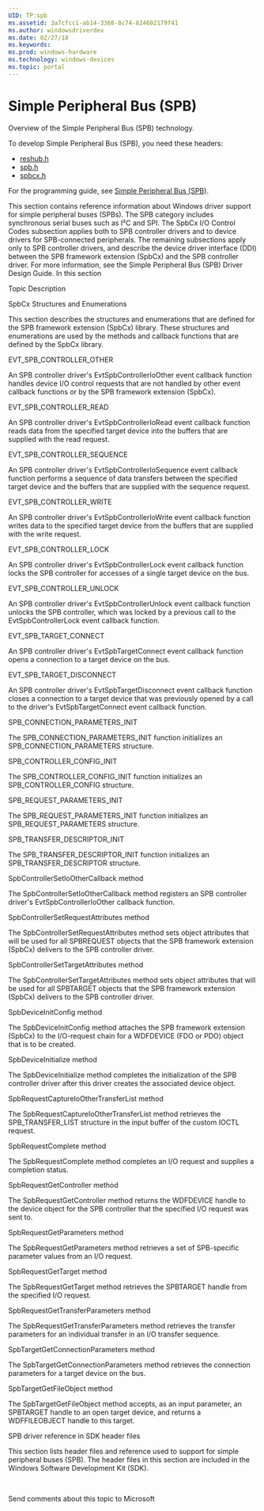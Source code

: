 ```yaml
---
UID: TP:spb
ms.assetid: 3a7cfcc1-ab14-3368-8c74-824602179f41
ms.author: windowsdriverdev
ms.date: 02/27/18
ms.keywords: 
ms.prod: windows-hardware
ms.technology: windows-devices
ms.topic: portal
---
```


# Simple Peripheral Bus (SPB)


Overview of the Simple Peripheral Bus (SPB) technology.

To develop Simple Peripheral Bus (SPB), you need these headers:

 * [reshub.h](..\reshub\index.md)
 * [spb.h](..\spb\index.md)
 * [spbcx.h](..\spbcx\index.md)

For the programming guide, see [Simple Peripheral Bus (SPB)](https://docs.microsoft.com/en-us/windows-hardware/drivers/spb).


This section contains reference information about Windows driver support for simple peripheral buses (SPBs). The SPB category includes synchronous serial buses such as I²C and SPI. The SpbCx I/O Control Codes subsection applies both to SPB controller drivers and to device drivers for SPB-connected peripherals. The remaining subsections apply only to SPB controller drivers, and describe the device driver interface (DDI) between the SPB framework extension (SpbCx) and the SPB controller driver. For more information, see the Simple Peripheral Bus (SPB) Driver Design Guide.
In this section


Topic
Description




SpbCx Structures and Enumerations



This section describes the structures and enumerations that are defined for the SPB framework extension (SpbCx) library. These structures and enumerations are used by the methods and callback functions that are defined by the SpbCx library.





EVT_SPB_CONTROLLER_OTHER



An SPB controller driver's EvtSpbControllerIoOther event callback function handles device I/O control requests that are not handled by other event callback functions or by the SPB framework extension (SpbCx).





EVT_SPB_CONTROLLER_READ



An SPB controller driver's EvtSpbControllerIoRead event callback function reads data from the specified target device into the buffers that are supplied with the read request.





EVT_SPB_CONTROLLER_SEQUENCE



An SPB controller driver's EvtSpbControllerIoSequence event callback function performs a sequence of data transfers between the specified target device and the buffers that are supplied with the sequence request.





EVT_SPB_CONTROLLER_WRITE



An SPB controller driver's EvtSpbControllerIoWrite event callback function writes data to the specified target device from the buffers that are supplied with the write request.





EVT_SPB_CONTROLLER_LOCK



An SPB controller driver's EvtSpbControllerLock event callback function locks the SPB controller for accesses of a single target device on the bus.





EVT_SPB_CONTROLLER_UNLOCK



An SPB controller driver's EvtSpbControllerUnlock event callback function unlocks the SPB controller, which was locked by a previous call to the EvtSpbControllerLock event callback function.





EVT_SPB_TARGET_CONNECT



An SPB controller driver's EvtSpbTargetConnect event callback function opens a connection to a target device on the bus.





EVT_SPB_TARGET_DISCONNECT



An SPB controller driver's EvtSpbTargetDisconnect event callback function closes a connection to a target device that was previously opened by a call to the driver's  EvtSpbTargetConnect event callback function.





SPB_CONNECTION_PARAMETERS_INIT



The SPB_CONNECTION_PARAMETERS_INIT function initializes an  SPB_CONNECTION_PARAMETERS structure.





SPB_CONTROLLER_CONFIG_INIT



The SPB_CONTROLLER_CONFIG_INIT function initializes an SPB_CONTROLLER_CONFIG structure.





SPB_REQUEST_PARAMETERS_INIT



The SPB_REQUEST_PARAMETERS_INIT function initializes an SPB_REQUEST_PARAMETERS structure.





SPB_TRANSFER_DESCRIPTOR_INIT



The SPB_TRANSFER_DESCRIPTOR_INIT function initializes an  SPB_TRANSFER_DESCRIPTOR structure.





SpbControllerSetIoOtherCallback method



The SpbControllerSetIoOtherCallback method registers an SPB controller driver's EvtSpbControllerIoOther callback function.





SpbControllerSetRequestAttributes method



The SpbControllerSetRequestAttributes method  sets object attributes that will be used for all SPBREQUEST objects  that the SPB framework extension (SpbCx) delivers to the SPB controller driver.





SpbControllerSetTargetAttributes method



The SpbControllerSetTargetAttributes method sets object attributes that will be used for all SPBTARGET objects that the SPB framework extension (SpbCx) delivers to the SPB controller driver.





SpbDeviceInitConfig method



The SpbDeviceInitConfig method attaches the SPB framework extension (SpbCx) to the I/O-request chain for a WDFDEVICE (FDO or PDO) object that is to be created.





SpbDeviceInitialize method



The SpbDeviceInitialize method completes the initialization of the SPB controller driver after this driver creates the associated device object.





SpbRequestCaptureIoOtherTransferList method



The SpbRequestCaptureIoOtherTransferList method retrieves the SPB_TRANSFER_LIST structure in the input buffer of the custom IOCTL request.





SpbRequestComplete method



The SpbRequestComplete method completes an I/O request and supplies a completion status.





SpbRequestGetController method



The SpbRequestGetController method returns the WDFDEVICE handle to the device object for the SPB controller that the specified I/O request was sent to.





SpbRequestGetParameters method



The SpbRequestGetParameters method retrieves a set of SPB-specific parameter values from an I/O request.





SpbRequestGetTarget method



The SpbRequestGetTarget method retrieves the SPBTARGET handle from the specified I/O request.





SpbRequestGetTransferParameters method



The SpbRequestGetTransferParameters method retrieves the transfer parameters for an individual transfer in an I/O transfer sequence.





SpbTargetGetConnectionParameters method



The SpbTargetGetConnectionParameters method retrieves the connection parameters for a target device on the bus.





SpbTargetGetFileObject method



The SpbTargetGetFileObject method accepts, as an input parameter, an SPBTARGET handle to an open target device, and returns a WDFFILEOBJECT handle to this target.





SPB driver reference in SDK header files



This section lists header files and reference used to support for simple peripheral buses (SPB). The header files in this section are included in the Windows Software Development Kit (SDK).



 


Send comments about this topic to Microsoft

